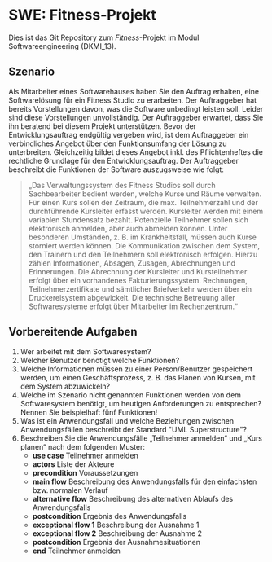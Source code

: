 # SWE: Fitness-Projekt

Dies ist das Git Repository zum *Fitness*-Projekt im Modul Softwareengineering (DKMI_13). 

## Szenario
Als Mitarbeiter eines Softwarehauses haben Sie den Auftrag erhalten, eine Softwarelösung für ein
Fitness Studio zu erarbeiten. Der Auftraggeber hat bereits Vorstellungen davon, was die Software
unbedingt leisten soll. Leider sind diese Vorstellungen unvollständig.
Der Auftraggeber erwartet, dass Sie ihn beratend bei diesem Projekt unterstützen. Bevor der
Entwicklungsauftrag endgültig vergeben wird, ist dem Auftraggeber ein verbindliches Angebot über
den Funktionsumfang der Lösung zu unterbreiten. Gleichzeitig bildet dieses Angebot inkl.
des Pflichtenheftes die rechtliche Grundlage für den Entwicklungsauftrag. Der Auftraggeber
beschreibt die Funktionen der Software auszugsweise wie folgt:

>„Das Verwaltungssystem des Fitness Studios soll durch Sachbearbeiter bedient werden, welche Kurse
und Räume verwalten. Für einen Kurs sollen der Zeitraum, die max. Teilnehmerzahl und der
durchführende Kursleiter erfasst werden. Kursleiter werden mit einem variablen Stundensatz bezahlt.
Potenzielle Teilnehmer sollen sich elektronisch anmelden, aber auch abmelden können. Unter
besonderen Umständen, z. B. im Krankheitsfall, müssen auch Kurse storniert werden können. Die
Kommunikation zwischen dem System, den Trainern und den Teilnehmern soll elektronisch erfolgen.
Hierzu zählen Informationen, Absagen, Zusagen, Abrechnungen und Erinnerungen. Die Abrechnung
der Kursleiter und Kursteilnehmer erfolgt über ein vorhandenes Fakturierungssystem. Rechnungen,
Teilnehmerzertifikate und sämtlicher Briefverkehr werden über ein Druckereisystem abgewickelt. Die
technische Betreuung aller Softwaresysteme erfolgt über Mitarbeiter im Rechenzentrum.“

## Vorbereitende Aufgaben

1. Wer arbeitet mit dem Softwaresystem?
2. Welcher Benutzer benötigt welche Funktionen?
3. Welche Informationen müssen zu einer Person/Benutzer gespeichert werden, um einen
Geschäftsprozess, z. B. das Planen von Kursen, mit dem System abzuwickeln?
4. Welche im Szenario nicht genannten Funktionen werden von dem Softwaresystem benötigt,
um heutigen Anforderungen zu entsprechen? Nennen Sie beispielhaft fünf Funktionen!
5. Was ist ein Anwendungsfall und welche Beziehungen zwischen Anwendungsfällen beschreibt
der Standard "UML Superstructure"?
6. Beschreiben Sie die Anwendungsfälle „Teilnehmer anmelden“ und „Kurs planen“ nach dem
folgenden Muster:
	- **use case** Teilnehmer anmelden
	- **actors** Liste der Akteure
	- **precondition** Voraussetzungen
	- **main flow** Beschreibung des Anwendungsfalls für den einfachsten bzw. normalen Verlauf
	- **alternative flow** Beschreibung des alternativen Ablaufs des Anwendungsfalls
  	- **postcondition** Ergebnis des Anwendungsfalls
	- **exceptional flow 1** Beschreibung der Ausnahme 1
	- **exceptional flow 2** Beschreibung der Ausnahme 2
	- **postcondition** Ergebnis der Ausnahmesituationen
	- **end** Teilnehmer anmelden
